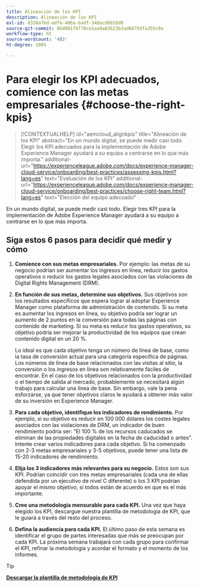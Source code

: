 ```yaml
---
title: Alineación de los KPI
description: Alineación de los KPI
exl-id: d338a7bd-adfe-486a-badf-348acd6018d0
source-git-commit: 8bd001f6f70ce1aa9a63623b3ad68793fa355c9a
workflow-type: ht
source-wordcount: '483'
ht-degree: 100%

---
```


# Para elegir los KPI adecuados, comience con las metas empresariales {#choose-the-right-kpis}

>[!CONTEXTUALHELP]
>id="aemcloud_alignkpis"
>title="Alineación de los KPI"
>abstract="En un mundo digital, se puede medir casi todo. Elegir los KPI adecuados para la implementación de Adobe Experience Manager ayudará a su equipo a centrarse en lo que más importa."
>additional-url="https://experienceleague.adobe.com/docs/experience-manager-cloud-service/onboarding/best-practices/assessing-kpis.html?lang=es" text="Evaluación de los KPI"
>additional-url="https://experienceleague.adobe.com/docs/experience-manager-cloud-service/onboarding/best-practices/choose-right-team.html?lang=es" text="Elección del equipo adecuado"

En un mundo digital, se puede medir casi todo. Elegir tres KPI para la implementación de Adobe Experience Manager ayudará a su equipo a centrarse en lo que más importa.


## **Siga estos 6 pasos para decidir qué medir y cómo**


1. **Comience con sus metas empresariales.** Por ejemplo: las metas de su negocio podrían ser aumentar los ingresos en línea, reducir los gastos operativos o reducir los gastos legales asociados con las violaciones de Digital Rights Management (DRM).

1. **En función de sus metas, determine sus objetivos.** Sus objetivos son los resultados específicos que espera lograr al adoptar Experience Manager como plataforma de administración de contenido. Si su meta es aumentar los ingresos en línea, su objetivo podría ser lograr un aumento de 2 puntos en la conversión para todas las páginas con contenido de marketing. Si su meta es reducir los gastos operativos, su objetivo podría ser mejorar la productividad de los equipos que crean contenido digital en un 20 %.

   Lo ideal es que cada objetivo tenga un número de línea de base, como la tasa de conversión actual para una categoría específica de páginas. Los números de línea de base relacionados con las visitas al sitio, la conversión o los ingresos en línea son relativamente fáciles de encontrar. En el caso de los objetivos relacionados con la productividad o el tiempo de salida al mercado, probablemente se necesitará algún trabajo para calcular una línea de base. Sin embargo, vale la pena esforzarse, ya que tener objetivos claros le ayudará a obtener más valor de su inversión en Experience Manager.

1. **Para cada objetivo, identifique los indicadores de rendimiento.** Por ejemplo, si su objetivo es reducir en 100 000 dólares los costes legales asociados con las violaciones de DRM, un indicador de buen rendimiento podría ser: “El 100 % de los recursos caducados se eliminan de las propiedades digitales en la fecha de caducidad o antes”. Intente crear varios indicadores para cada objetivo. Si ha comenzado con 2-3 metas empresariales y 3-5 objetivos, puede tener una lista de 15-20 indicadores de rendimiento.

1. **Elija los 3 indicadores más relevantes para su negocio.** Estos son sus KPI. Podrían coincidir con tres metas empresariales (cada una de ellas defendida por un ejecutivo de nivel C diferente) o los 3 KPI podrían apoyar el mismo objetivo, si todos están de acuerdo en que es el más importante.

1. **Cree una metodología mensurable para cada KPI.** Una vez que haya elegido los KPI, descargue nuestra plantilla de metodología de KPI, que le guiará a través del resto del proceso.

1. **Defina la audiencia para cada KPI.** El último paso de esta semana es identificar el grupo de partes interesadas que más se preocupan por cada KPI. La próxima semana trabajará con cada grupo para confirmar el KPI, refinar la metodología y acordar el formato y el momento de los informes.

>[!TIP]
>
>[**Descargar la plantilla de metodología de KPI**](https://experienceleague.adobe.com/welcome/aem/assets/img/KPI_Methodology_Template.png)
